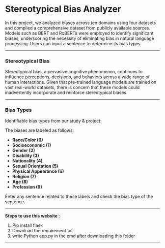 # **Stereotypical Bias Analyzer**

In this project, we analyzed biases across ten domains using four datasets and compiled a comprehensive dataset from publicly available sources. Models such as BERT and RoBERTa were employed to identify significant biases, underscoring the necessity of eliminating bias in natural language processing. Users can input a sentence to determine its bias types.

---

### **Stereotypical Bias**

Stereotypical bias, a pervasive cognitive phenomenon, continues to influence perceptions, decisions, and behaviors across a wide range of human interactions. Given that pre-trained language models are trained on vast real-world datasets, there is concern that these models could inadvertently incorporate and reinforce stereotypical biases.

---

### **Bias Types**

Identifiable bias types from our study & project:

The biases are labeled as follows:

- **Race/Color (0)**
- **Socioeconomic (1)**
- **Gender (2)**
- **Disability (3)**
- **Nationality (4)**
- **Sexual Orientation (5)**
- **Physical Appearance (6)**
- **Religion (7)**
- **Age (8)**
- **Profession (9)**

Enter any sentence related to these labels and check the bias type of the sentence.

<hr>

**Steps to use this website :**

1) Pip install flask
2) Download the requirement.txt
3) write Python app.py in the cmd after downloading this folder

<hr>


